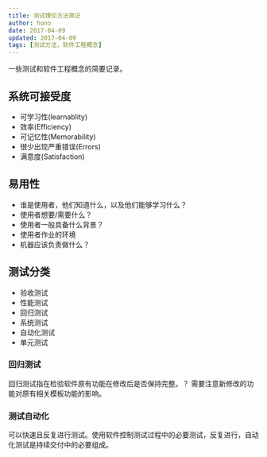 ```yaml
---
title: 测试理论方法简记
author: hono
date: 2017-04-09
updated: 2017-04-09
tags: [测试方法，软件工程概念]
---
```


一些测试和软件工程概念的简要记录。

## 系统可接受度

- 可学习性(learnablity)
- 效率(Efficiency)
- 可记忆性(Memorability)
- 很少出现严重错误(Errors)
- 满意度(Satisfaction)

## 易用性

- 谁是使用者，他们知道什么，以及他们能够学习什么？
- 使用者想要/需要什么？
- 使用者一般具备什么背景？
- 使用者作业的环境
- 机器应该负责做什么？

## 测试分类

- 验收测试
- 性能测试
- 回归测试
- 系统测试
- 自动化测试
- 单元测试

### 回归测试
回归测试指在检验软件原有功能在修改后是否保持完整。？
需要注意新修改的功能对原有相关模板功能的影响。

### 测试自动化
可以快速且反复进行测试。使用软件控制测试过程中的必要测试，反复进行，自动化测试是持续交付中的必要组成。

